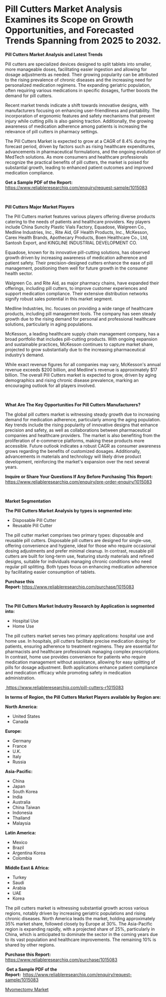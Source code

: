 <p><h1>Pill Cutters Market Analysis Examines its Scope on Growth Opportunities, and Forecasted Trends Spanning from 2025 to 2032.</h1></p><p><strong>Pill Cutters Market Analysis and Latest Trends</strong></p>
<p><p>Pill cutters are specialized devices designed to split tablets into smaller, more manageable doses, facilitating easier ingestion and allowing for dosage adjustments as needed. Their growing popularity can be attributed to the rising prevalence of chronic diseases and the increasing need for personalized medication regimens. The expanding geriatric population, often requiring various medications in specific dosages, further boosts the demand for pill cutters.</p><p>Recent market trends indicate a shift towards innovative designs, with manufacturers focusing on enhancing user-friendliness and portability. The incorporation of ergonomic features and safety mechanisms that prevent injury while cutting pills is also gaining traction. Additionally, the growing awareness of medication adherence among patients is increasing the relevance of pill cutters in pharmacy settings.</p><p>The Pill Cutters Market is expected to grow at a CAGR of 8.4% during the forecast period, driven by factors such as rising healthcare expenditures, advancements in pharmaceutical formulations, and the ongoing evolution of MedTech solutions. As more consumers and healthcare professionals recognize the practical benefits of pill cutters, the market is poised for substantial growth, leading to enhanced patient outcomes and improved medication compliance.</p></p>
<p><strong>Get a Sample PDF of the Report:&nbsp;</strong> <a href="https://www.reliableresearchiq.com/enquiry/request-sample/1015083?utm_campaign=2443&utm_medium=2&utm_source=Github&utm_content=ia&utm_term=06032025&utm_id=pill-cutters">https://www.reliableresearchiq.com/enquiry/request-sample/1015083</a></p>
<p>&nbsp;</p>
<p><strong>Pill Cutters Major Market Players</strong></p>
<p><p>The Pill Cutters market features various players offering diverse products catering to the needs of patients and healthcare providers. Key players include China Suncity Plastic Vials Factory, Equadose, Walgreen Co., Medline Industries, Inc., Rite Aid, GF Health Products, Inc., McKesson, Carex Health Brands, Apothecary Products, Boen Healthcare Co., Ltd, Santosh Export, and KINGLINE INDUSTRIAL DEVELOPMENT CO.</p><p>Equadose, known for its innovative pill-cutting solutions, has observed growth driven by increasing awareness of medication adherence and patient safety. Their precision-designed cutters enhance the ease of pill management, positioning them well for future growth in the consumer health sector.</p><p>Walgreen Co. and Rite Aid, as major pharmacy chains, have expanded their offerings, including pill cutters, to improve customer experiences and support medication compliance. Their extensive distribution networks signify robust sales potential in this market segment.</p><p>Medline Industries, Inc. focuses on providing a wide range of healthcare products, including pill management tools. The company has seen steady growth due to the rising demand for personal and professional healthcare solutions, particularly in aging populations.</p><p>McKesson, a leading healthcare supply chain management company, has a broad portfolio that includes pill-cutting products. With ongoing expansion and sustainable practices, McKesson continues to capture market share, projected to grow substantially due to the increasing pharmaceutical industry’s demand.</p><p>While exact revenue figures for all companies may vary, McKesson's annual revenue exceeds $200 billion, and Medline's revenue is approximately $17 billion. The overall Pill Cutters market is expected to grow, driven by aging demographics and rising chronic disease prevalence, marking an encouraging outlook for all players involved.</p></p>
<p>&nbsp;</p>
<p><strong>What Are The Key Opportunities For Pill Cutters Manufacturers?</strong></p>
<p><p>The global pill cutters market is witnessing steady growth due to increasing demand for medication adherence, particularly among the aging population. Key trends include the rising popularity of innovative designs that enhance precision and safety, as well as collaborations between pharmaceutical companies and healthcare providers. The market is also benefiting from the proliferation of e-commerce platforms, making these products more accessible. Future outlook indicates a robust CAGR as consumer awareness grows regarding the benefits of customized dosages. Additionally, advancements in materials and technology will likely drive product development, reinforcing the market's expansion over the next several years.</p></p>
<p><strong>Inquire or Share Your Questions If Any Before Purchasing This Report:</strong> <a href="https://www.reliableresearchiq.com/enquiry/pre-order-enquiry/1015083?utm_campaign=2443&utm_medium=2&utm_source=Github&utm_content=ia&utm_term=06032025&utm_id=pill-cutters">https://www.reliableresearchiq.com/enquiry/pre-order-enquiry/1015083</a></p>
<p>&nbsp;</p>
<p><strong>Market Segmentation</strong></p>
<p><strong>The Pill Cutters Market Analysis by types is segmented into:</strong></p>
<p><ul><li>Disposable Pill Cutter</li><li>Reusable Pill Cutter</li></ul></p>
<p><p>The pill cutter market comprises two primary types: disposable and reusable pill cutters. Disposable pill cutters are designed for single-use, offering convenience and hygiene, ideal for those who require occasional dosing adjustments and prefer minimal cleanup. In contrast, reusable pill cutters are built for long-term use, featuring sturdy materials and refined designs, suitable for individuals managing chronic conditions who need regular pill splitting. Both types focus on enhancing medication adherence by facilitating easier consumption of tablets.</p></p>
<p><strong>Purchase this Report:&nbsp;</strong><a href="https://www.reliableresearchiq.com/purchase/1015083?utm_campaign=2443&utm_medium=2&utm_source=Github&utm_content=ia&utm_term=06032025&utm_id=pill-cutters">https://www.reliableresearchiq.com/purchase/1015083</a></p>
<p>&nbsp;</p>
<p><strong>The Pill Cutters Market Industry Research by Application is segmented into:</strong></p>
<p><ul><li>Hospital Use</li><li>Home Use</li></ul></p>
<p><p>The pill cutters market serves two primary applications: hospital use and home use. In hospitals, pill cutters facilitate precise medication dosing for patients, ensuring adherence to treatment regimens. They are essential for pharmacists and healthcare professionals managing complex prescriptions. In contrast, home use provides convenience for patients who require medication management without assistance, allowing for easy splitting of pills for dosage adjustment. Both applications enhance patient compliance and medication efficacy while promoting safety in medication administration.</p></p>
<p><a href="https://www.reliableresearchiq.com/pill-cutters-r1015083?utm_campaign=2443&utm_medium=2&utm_source=Github&utm_content=ia&utm_term=06032025&utm_id=pill-cutters">&nbsp;https://www.reliableresearchiq.com/pill-cutters-r1015083</a></p>
<p><strong>In terms of Region, the Pill Cutters Market Players available by Region are:</strong></p>
<p>
    <p> <strong> North America: </strong>
        <ul>
            <li>United States</li>
            <li>Canada</li>
        </ul>
        </p> 
    <p> <strong> Europe: </strong>
        <ul>
            <li>Germany</li>
            <li>France</li>
            <li>U.K.</li>
            <li>Italy</li>
            <li>Russia</li>
        </ul>
        </p> 
    <p> <strong> Asia-Pacific: </strong>
        <ul>
            <li>China</li>
            <li>Japan</li>
            <li>South Korea</li>
            <li>India</li>
            <li>Australia</li>
            <li>China Taiwan</li>
            <li>Indonesia</li>
            <li>Thailand</li>
            <li>Malaysia</li>
        </ul>
        </p> 
    <p> <strong> Latin America: </strong>
        <ul>
            <li>Mexico</li>
            <li>Brazil</li>
            <li>Argentina Korea</li>
            <li>Colombia</li>
        </ul>
        </p> 
    <p> <strong> Middle East & Africa: </strong>
        <ul>
            <li>Turkey</li>
            <li>Saudi</li>
            <li>Arabia</li>
            <li>UAE</li>
            <li>Korea</li>
        </ul>
    </p>
    </p>
<p><p>The pill cutters market is witnessing substantial growth across various regions, notably driven by increasing geriatric populations and rising chronic diseases. North America leads the market, holding approximately 35% market share, followed closely by Europe at 30%. The Asia-Pacific region is expanding rapidly, with a projected share of 25%, particularly in China, which is anticipated to dominate the sector in the coming years due to its vast population and healthcare improvements. The remaining 10% is shared by other regions.</p></p>
<p><strong>Purchase this Report: </strong><a href="https://www.reliableresearchiq.com/purchase/1015083?utm_campaign=2443&utm_medium=2&utm_source=Github&utm_content=ia&utm_term=06032025&utm_id=pill-cutters">https://www.reliableresearchiq.com/purchase/1015083</a></p>
<p>&nbsp;<strong>Get a Sample PDF of the Report:&nbsp;&nbsp;</strong><a href="https://www.reliableresearchiq.com/enquiry/request-sample/1015083?utm_campaign=2443&utm_medium=2&utm_source=Github&utm_content=ia&utm_term=06032025&utm_id=pill-cutters">https://www.reliableresearchiq.com/enquiry/request-sample/1015083</a></p>
<p><strong></strong></p>
<p><p><a href="https://github.com/comasnickie/Market-Research-Report-List-1/blob/main/myomectomy-market.md?utm_campaign=2443&utm_medium=2&utm_source=Github&utm_content=ia&utm_term=06032025&utm_id=pill-cutters">Myomectomy Market</a></p></p>